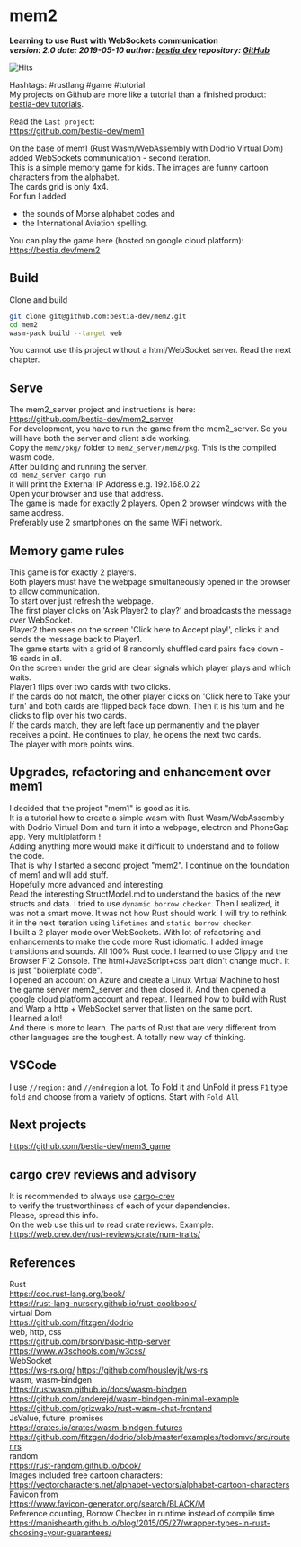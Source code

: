 # mem2

**Learning to use Rust with WebSockets communication**  
***version: 2.0  date: 2019-05-10 author: [bestia.dev](https://bestia.dev) repository: [GitHub](https://github.com/bestia-dev/mem2)***  

![Hits](https://bestia.dev/webpage_hit_counter/get_svg_image/533070709)

Hashtags: #rustlang #game #tutorial  
My projects on Github are more like a tutorial than a finished product: [bestia-dev tutorials](https://github.com/bestia-dev/tutorials_rust_wasm).

Read the `Last project`:  
<https://github.com/bestia-dev/mem1>  

On the base of mem1 (Rust Wasm/WebAssembly with Dodrio Virtual Dom) added WebSockets communication - second iteration.  
This is a simple memory game for kids. The images are funny cartoon characters from the alphabet.  
The cards grid is only 4x4.  
For fun I added  

- the sounds of Morse alphabet codes and  
- the International Aviation spelling.  
  
You can play the game here (hosted on google cloud platform):  
<https://bestia.dev/mem2>  

## Build

Clone and build

```bash
git clone git@github.com:bestia-dev/mem2.git
cd mem2
wasm-pack build --target web  
```

You cannot use this project without a html/WebSocket server. Read the next chapter.  

## Serve

The mem2_server project and instructions is here:  
<https://github.com/bestia-dev/mem2_server>  
For development, you have to run the game from the mem2_server. So you will have both the server and client side working.  
Copy the `mem2/pkg/` folder to `mem2_server/mem2/pkg`. This is the compiled wasm code.  
After building and running the server,  
`cd mem2_server
cargo run`  
it will print the External IP Address e.g. 192.168.0.22  
Open your browser and use that address.  
The game is made for exactly 2 players. Open 2 browser windows with the same address.  
Preferably use 2 smartphones on the same WiFi network.  

## Memory game rules

This game is for exactly 2 players.  
Both players must have the webpage simultaneously opened in the browser to allow communication.  
To start over just refresh the webpage.  
The first player clicks on 'Ask Player2 to play?' and broadcasts the message over WebSocket.  
Player2 then sees on the screen 'Click here to Accept play!', clicks it and sends the message back to Player1.  
The game starts with a grid of 8 randomly shuffled card pairs face down - 16 cards in all.  
On the screen under the grid are clear signals which player plays and which waits.  
Player1 flips over two cards with two clicks.  
If the cards do not match, the other player clicks on 'Click here to Take your turn' and both cards are flipped back face down. Then it is his turn and he clicks to flip over his two cards.  
If the cards match, they are left face up permanently and the player receives a point. He continues to play, he opens the next two cards.  
The player with more points wins.  

## Upgrades, refactoring and enhancement over mem1

I decided that the project "mem1" is good as it is.  
It is a tutorial how to create a simple wasm with Rust Wasm/WebAssembly with Dodrio Virtual Dom and turn it into a webpage, electron and PhoneGap app. Very multiplatform !  
Adding anything more would make it difficult to understand and to follow the code.  
That is why I started a second project "mem2". I continue on the foundation of mem1 and will add stuff.  
Hopefully more advanced and interesting.  
Read the interesting StructModel.md to understand the basics of the new structs and data. I tried to use `dynamic borrow checker`. Then I realized, it was not a smart move. It was not how Rust should work. I will try to rethink it in the next iteration using `lifetimes` and `static borrow checker`.  
I built a 2 player mode over WebSockets. With lot of refactoring and enhancements to make the code more Rust idiomatic. I added image transitions and sounds. All 100% Rust code. I learned to use Clippy and the Browser F12 Console. The html+JavaScript+css part didn't change much. It is just "boilerplate code".  
I opened an account on Azure and create a Linux Virtual Machine to host the game server mem2_server and then closed it. And then opened a google cloud platform account and repeat. I learned how to build with Rust and Warp a http + WebSocket server that listen on the same port.  
I learned a lot!  
And there is more to learn. The parts of Rust that are very different from other languages are the toughest. A totally new way of thinking.  

## VSCode

I use `//region:` and `//endregion` a lot. To Fold it and UnFold it press `F1` type `fold` and choose from a variety of options. Start with `Fold All`  

## Next projects

<https://github.com/bestia-dev/mem3_game>  

## cargo crev reviews and advisory

It is recommended to always use [cargo-crev](https://github.com/crev-dev/cargo-crev)  
to verify the trustworthiness of each of your dependencies.  
Please, spread this info.  
On the web use this url to read crate reviews. Example:  
<https://web.crev.dev/rust-reviews/crate/num-traits/>  

## References

Rust  
<https://doc.rust-lang.org/book/>  
<https://rust-lang-nursery.github.io/rust-cookbook/>  
virtual Dom  
<https://github.com/fitzgen/dodrio>  
web, http, css  
<https://github.com/brson/basic-http-server>  
<https://www.w3schools.com/w3css/>  
WebSocket  
<https://ws-rs.org/>
<https://github.com/housleyjk/ws-rs>  
wasm, wasm-bindgen  
<https://rustwasm.github.io/docs/wasm-bindgen>  
<https://github.com/anderejd/wasm-bindgen-minimal-example>  
<https://github.com/grizwako/rust-wasm-chat-frontend>  
JsValue, future, promises  
<https://crates.io/crates/wasm-bindgen-futures>  
<https://github.com/fitzgen/dodrio/blob/master/examples/todomvc/src/router.rs>  
random  
<https://rust-random.github.io/book/>  
Images included free cartoon characters:  
<https://vectorcharacters.net/alphabet-vectors/alphabet-cartoon-characters>  
Favicon from  
<https://www.favicon-generator.org/search/BLACK/M>  
Reference counting, Borrow Checker in runtime instead of compile time  
<https://manishearth.github.io/blog/2015/05/27/wrapper-types-in-rust-choosing-your-guarantees/>  
